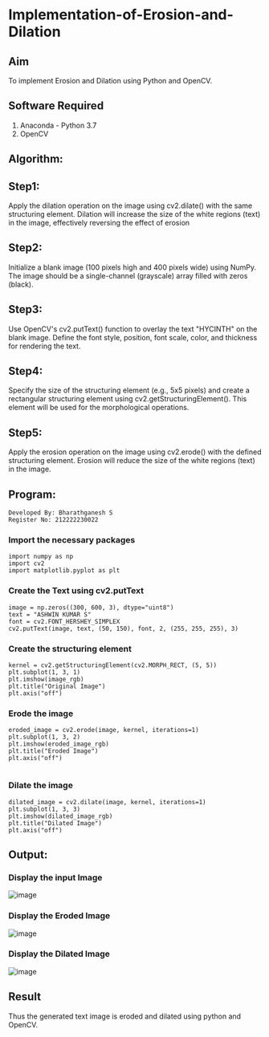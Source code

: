 # Implementation-of-Erosion-and-Dilation
## Aim
To implement Erosion and Dilation using Python and OpenCV.
## Software Required
1. Anaconda - Python 3.7
2. OpenCV
## Algorithm:
## Step1:
Apply the dilation operation on the image using cv2.dilate() with the same structuring element. Dilation will increase the size of the white regions (text) in the image, effectively reversing the effect of erosion

## Step2:
Initialize a blank image (100 pixels high and 400 pixels wide) using NumPy. The image should be a single-channel (grayscale) array filled with zeros (black).

## Step3:
Use OpenCV's cv2.putText() function to overlay the text "HYCINTH" on the blank image. Define the font style, position, font scale, color, and thickness for rendering the text.

## Step4:
Specify the size of the structuring element (e.g., 5x5 pixels) and create a rectangular structuring element using cv2.getStructuringElement(). This element will be used for the morphological operations.

## Step5:
Apply the erosion operation on the image using cv2.erode() with the defined structuring element. Erosion will reduce the size of the white regions (text) in the image.
 
## Program:
```
Developed By: Bharathganesh S
Register No: 212222230022
```
### Import the necessary packages
``` 
import numpy as np
import cv2
import matplotlib.pyplot as plt
```
### Create the Text using cv2.putText
```
image = np.zeros((300, 600, 3), dtype="uint8")
text = "ASHWIN KUMAR S"
font = cv2.FONT_HERSHEY_SIMPLEX
cv2.putText(image, text, (50, 150), font, 2, (255, 255, 255), 3)
```
### Create the structuring element
``` 
kernel = cv2.getStructuringElement(cv2.MORPH_RECT, (5, 5))
plt.subplot(1, 3, 1)
plt.imshow(image_rgb)
plt.title("Original Image")
plt.axis("off")
```
### Erode the image
``` 
eroded_image = cv2.erode(image, kernel, iterations=1)
plt.subplot(1, 3, 2)
plt.imshow(eroded_image_rgb)
plt.title("Eroded Image")
plt.axis("off")


```
### Dilate the image
``` 
dilated_image = cv2.dilate(image, kernel, iterations=1)
plt.subplot(1, 3, 3)
plt.imshow(dilated_image_rgb)
plt.title("Dilated Image")
plt.axis("off")

```
## Output:

### Display the input Image

![image](https://github.com/user-attachments/assets/6615ff64-7060-4898-91ae-05351528655f)


### Display the Eroded Image

![image](https://github.com/user-attachments/assets/db145d30-1261-43b6-ad98-9b954ef3d43e)


### Display the Dilated Image

![image](https://github.com/user-attachments/assets/7365e815-b83f-4bd5-a67a-c1c2af5f3a12)

## Result
Thus the generated text image is eroded and dilated using python and OpenCV.
